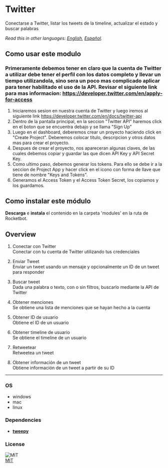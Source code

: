 # Twitter
  
Conectarse a Twitter, listar los tweets de la timeline, actualizar el estado y buscar palabras  

*Read this in other languages: [English](README.md), [Español](README.es.md).*

## Como usar este modulo
### Primeramente debemos tener en claro que la cuenta de Twitter a utilizar debe tener el perfil con los datos completo y llevar un tiempo utilizandola, sino sera un poco mas complicado aplicar para tener habilitado el uso de la API. Revisar el siguiente link para mas informacion: https://developer.twitter.com/en/apply-for-access
1. Iniciaremos sesion en nuestra cuenta de Twitter y luego iremos al siguiente link https://developer.twitter.com/en/docs/twitter-api
2. Dentro de la pantalla principal, en la seccion "Twitter API" haremos click en el boton que se encuentra debajo y se llama "Sign Up"
3. Luego en el dashboard, deberemos crear un proyecto haciendo click en "Create Project". Deberemos colocar titulo, descripcion y otros datos mas para crear el proyecto.
4. Despues de crear el proyecto, nos apareceran algunas claves, de las cuales debemos copiar y guardar las que dicen API Key y API Secret Key.
5. Como ultimo paso, debemos generar los tokens. Para ello se debe ir a la seccion de Project App y hacer click en el icono con forma de llave que tiene de nombre "Keys and Tokens". 
6. Generamos el Access Token y el Access Token Secret, los copiamos y los guardamos.

## Como instalar este módulo
  
__Descarga__ e __instala__ el contenido en la carpeta 'modules' en la ruta de Rocketbot.  



## Overview


1. Conectar con Twitter  
Conectar con tu cuenta de Twitter utilizando tus credenciales

2. Enviar Tweet  
Enviar un tweet usando un mensaje y opcionalmente un ID de un tweet para responder

3. Buscar tweet  
Dada una palabra o texto, con o sin filtros, buscarlo mediante la API de Twitter

4. Obtener menciones  
Se obtiene una lista de menciones que se hayan hecho a la cuenta

5. Obtener ID de usuario  
Obtiene el ID de un usuario

6. Obtener timeline de usuario  
Se obtiene el timeline de un usuario

7. Retweetear  
Retweetea un tweet

8. Obtener información de un tweet  
Obtiene información de un tweet a partir de su ID  




----
### OS

- windows
- mac
- linux

### Dependencies
- [**tweepy**](https://pypi.org/project/tweepy/)
### License
  
![MIT](https://camo.githubusercontent.com/107590fac8cbd65071396bb4d04040f76cde5bde/687474703a2f2f696d672e736869656c64732e696f2f3a6c6963656e73652d6d69742d626c75652e7376673f7374796c653d666c61742d737175617265)  
[MIT](http://opensource.org/licenses/mit-license.ph)